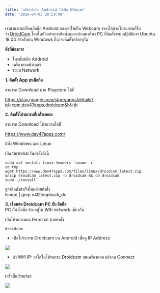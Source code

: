 ```yaml
---
title: 'เปลี่ยนมือถือ Android ให้เป็น Webcam'
date: '2020-04-03 20:59:00'
---
```


เราสามารถเปลี่ยนมือถือ Android ของเราให้เป็น Webcam ง่ายๆได้ด้วยโปรแกรมที่ชื่อว่า [DroidCam](https://www.dev47apps.com/) โดยในตัวอย่างการติดตั้งผมจะทำบนเครื่อง PC ที่ติดตั้งระบบปฏิบัติการ Ubuntu 18.04 สำหรับบน Windows ก็น่าจะติดตั้งคล้ายๆกัน  
  
**สิ่งที่ต้องการ**  
- โทรศัพท์มือ Android  
- เครื่องคอมพิวเตอร์  
- ระบบ Network  
  
  
**1. ติดตั้ง App บนมือถือ**  
  
สามารถ Download ผ่าน Playstore ได้ที่  
  
<https://play.google.com/store/apps/details?id=com.dev47apps.droidcam&hl=th>  
  
  
**2. ติดตั้งโปรแกรมที่เครื่องคอม**  
  
สามารถ Download โปรแกรมได้ที่  
  
<https://www.dev47apps.com/>  
  
มีทั้ง Windows และ Linux  
  
เปิด terminal รันคำสั่งดังนี้  
  

```
sudo apt install linux-headers-`uname -r`  
cd tmp  
wget https://www.dev47apps.com/files/linux/droidcam_latest.zip  
unzip droidcam_latest.zip -d droidcam && cd droidcam  
sudo ./install
```
  
ดูว่าติดตั้งสำเร็จไหมด้วยคำสั่ง  
lsmod | grep v4l2loopback\_dc  
  
**3. เชื่อมต่อ Droidcam PC กับ มือถือ**  
PC กับ มือถือ ต้องอยู่ใน Wifi network เดียวกัน  
  
เปิดโปรแกรมบน terminal ด้วยคำสั่ง  
  

```
droidcam
```
  
  
- เปิดโปรแกรม Droidcam บน Android เพื่อดู IP Address  
  
[![](https://1.bp.blogspot.com/-T2ql4DLlV0A/Xoc_-m7ox6I/AAAAAAAB_ds/FiXzZacmOCM-g68Kc-ZBSN1g2Te04i8wACNcBGAsYHQ/s640/Screenshot_2020-04-03-20-46-25-809_com.dev47apps.droidcam.jpg)](https://1.bp.blogspot.com/-T2ql4DLlV0A/Xoc_-m7ox6I/AAAAAAAB_ds/FiXzZacmOCM-g68Kc-ZBSN1g2Te04i8wACNcBGAsYHQ/s1600/Screenshot_2020-04-03-20-46-25-809_com.dev47apps.droidcam.jpg)  
  
- นำ Wifi IP: มาใส่ในโปรแกรม Droidcam บนเครื่องคอม แล้วกด Connect  
  
[![](https://1.bp.blogspot.com/-uezlBkNNVH0/XodAK6OfyWI/AAAAAAAB_dw/BHL9jWLezDUWB6vDw3MI2fWEJVAotvGQACNcBGAsYHQ/s640/Screenshot%2Bat%2B2020-04-03%2B20-54-35.png)](https://1.bp.blogspot.com/-uezlBkNNVH0/XodAK6OfyWI/AAAAAAAB_dw/BHL9jWLezDUWB6vDw3MI2fWEJVAotvGQACNcBGAsYHQ/s1600/Screenshot%2Bat%2B2020-04-03%2B20-54-35.png)  
  
เสร็จสิ้นเรียบร้อย  
  
[![](https://1.bp.blogspot.com/-Xblxi-R2NPg/XodAQTdvYmI/AAAAAAAB_d4/Azkq7_YH7qI35CXKWRKOdZvpkUpTiy0hACNcBGAsYHQ/s640/Screenshot%2Bat%2B2020-04-03%2B20-50-52.png)](https://1.bp.blogspot.com/-Xblxi-R2NPg/XodAQTdvYmI/AAAAAAAB_d4/Azkq7_YH7qI35CXKWRKOdZvpkUpTiy0hACNcBGAsYHQ/s1600/Screenshot%2Bat%2B2020-04-03%2B20-50-52.png)
